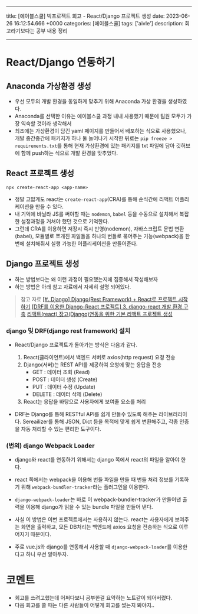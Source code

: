

---
title: [에이블스쿨] 빅프로젝트 회고 - React/Django 프로젝트 생성
date: 2023-06-26 16:12:54.666 +0000
categories: [에이블스쿨]
tags: ['aivle']
description: 회고라기보다는 공부 내용 정리


---

# React/Django 연동하기

## Anaconda 가상환경 생성

- 우선 모두의 개발 환경을 동일하게 맞추기 위해 Anaconda 가상 환경을 생성하였다.
- Anaconda를 선택한 이유는 에이블스쿨 과정 내내 사용했기 때문에 팀원 모두가 가장 익숙할 것이라 생각해서
- 최초에는 가상환경이 담긴 yaml 페이지를 만들어서 배포하는 식으로 사용했으나, 개발 중간중간에 패키지가 하나 둘 늘어나기 시작한 뒤로는 `pip freeze > requirements.txt`를 통해 현재 가상환경에 있는 패키지를 txt 파일에 담아 깃허브에 함께 push하는 식으로 개발 환경을 맞추었다.

## React 프로젝트 생성

`npx create-react-app <app-name>`

- 정말 고맙게도 react는 `create-react-app`(CRA)를 통해 순식간에 리액트 어플리케이션을 만들 수 있다.
- 내 기억에 바닐라 JS를 써야할 때는 `nodemon`, `babel` 등을 수동으로 설치해서 복잡한 설정과정을 거쳐야 했던 것으로 기억한다. 
- 그런데 CRA를 이용하면 저장시 즉시 반영(nodemon), 자바스크립트 문법 변환(babel), 모듈별로 쪼개진 파일들을 하나의 번들로 묶어주는 기능(webpack)을 한번에 설치해줘서 실행 가능한 어플리케이션을 만들어준다.

## Django 프로젝트 생성

- 하는 방법보다는 왜 이런 과정이 필요했는지에 집중해서 작성해보자
- 하는 방법은 아래 참고 자료에서 자세히 설명 되어있다.

> 참고 자료
> [[#. Django] Django(Rest Framework) + React로 프로젝트 시작하기](https://developer0809.tistory.com/92)
> [[DRF를 이용한 Django-React 프로젝트] 3. django-react 개발 환경 구축](https://velog.io/@in_g_ing__/django-react-%EA%B0%9C%EB%B0%9C%ED%99%98%EA%B2%BD-%EA%B5%AC%EC%B6%95)
> [리액트(react) 장고(Django)연동을 위한 기본 리액트 프로젝트 생성](https://losskatsu.github.io/frontend/react-basic-setup/#%EB%A6%AC%EC%95%A1%ED%8A%B8react-%EC%9E%A5%EA%B3%A0django%EC%97%B0%EB%8F%99%EC%9D%84-%EC%9C%84%ED%95%9C-%EA%B8%B0%EB%B3%B8-%EB%A6%AC%EC%95%A1%ED%8A%B8-%ED%94%84%EB%A1%9C%EC%A0%9D%ED%8A%B8-%EC%83%9D%EC%84%B1)

### django 및 DRF(django rest framework) 설치

- React/Django 프로젝트가 돌아가는 방식은 다음과 같다.
  1. React(클라이언트)에서 백엔드 서버로 axios(http request) 요청 전송
  2. Django(서버)는 REST API를 제공하여 요청에 맞는 응답을 전송
      - GET : 데이터 조회 (Read)
      - POST : 데이터 생성 (Create)
      - PUT : 데이터 수정 (Update)
      - DELETE : 데이터 삭제 (Delete)
  3. React는 응답을 바탕으로 사용자에게 보여줄 요소를 처리
  
- DRF는 Django를 통해 RESTful API를 쉽게 만들수 있도록 해주는 라이브러리이다. Sereailizer를 통해 JSON, Dict 등을 목적에 맞게 쉽게 변환해주고, 각종 인증을 자동 처리할 수 있는 편리한 도구이다.

### (번외) django Webpack Loader

- django와 react를 연동하기 위해서는 django 쪽에서 react의 파일을 알아야 한다.
- react 쪽에서는 webpack을 이용해 번들 파일을 만들 때 번들 처리 정보를 기록하기 위해 `webpack-bundler-tracker`라는 플러그인을 이용한다.
- `django-webpack-loader`는 바로 이 webpack-bundler-tracker가 만들어낸 출력을 이용해 django가 읽을 수 있는 bundle 파일을 만들어 낸다.


- 사실 이 방법은 이번 프로젝트에서는 사용하지 않는다. react는 사용자에게 보여주는 화면을 출력하고, 모든 DB처리는 백엔드에 axios 요청을 전송하는 식으로 이루어지기 때문이다.
- 주로 vue.js와 django를 연동해서 사용할 때 `django-webpack-loader`를 이용한다고 하니 우선 알아두자.

# 코멘트

- 회고를 쓰려고했는데 어쩌다보니 공부한걸 요약하는 노트같이 되어버렸다.
- 다음 회고를 쓸 때는 다른 사람들이 어떻게 회고를 썼는지 봐야지..

        